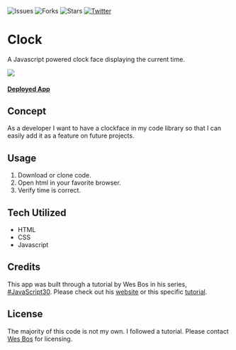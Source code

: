 ![Issues](https://img.shields.io/github/issues/clauries/Clock)  ![Forks](https://img.shields.io/github/forks/clauries/Clock)  ![Stars](https://img.shields.io/github/stars/clauries/Clock) [![Twitter](https://img.shields.io/twitter/url?style=social)](https://twitter.com/intent/tweet?text=Wow:&url=https%3A%2F%2Fgithub.com%2Fclauries%2FClock)

# Clock
A Javascript powered clock face displaying the current time.

<img src="./assets/clock-face"/>

#### [Deployed App](https://clauries.github.io/Clock/)


## Concept
As a developer I want to have a clockface in my code library so that I can easily add it as a feature on future projects.


## Usage
1. Download or clone code.
2. Open html in your favorite browser.
3. Verify time is correct. 


## Tech Utilized
* HTML
* CSS
* Javascript


## Credits
This app was built through a tutorial by Wes Bos in his series, [#JavaScript30](https://JavaScript30.com). Please check out his [website](https://wesbos.com/) or this specific [tutorial](https://youtu.be/xu87YWbr4X0).


## License

The majority of this code is not my own. I followed a tutorial. Please contact [Wes Bos](https://wesbos.com/contact/) for licensing.
